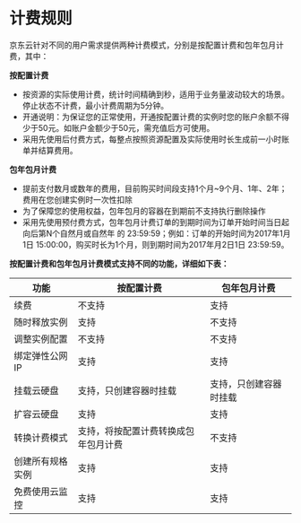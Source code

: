 
# 计费规则

京东云针对不同的用户需求提供两种计费模式，分别是按配置计费和包年包月计费，其中：

**按配置计费**

- 按资源的实际使用计费，统计时间精确到秒，适用于业务量波动较大的场景。停止状态不计费，最小计费周期为5分钟。  
- 开通说明：为保证您的正常使用，开通按配置计费的实例时您的账户余额不得少于50元。如账户金额少于50元，需充值后方可使用。  
- 采用先使用后付费方式，每整点按照资源配置及实际使用时长生成前一小时账单并结算费用。  

**包年包月计费**  
- 提前支付数月或数年的费用，目前购买时间段支持1个月~9个月、1年、2年；费用在您创建实例时一次性扣除  
- 为了保障您的使用权益，包年包月的容器在到期前不支持执行删除操作  
- 采用先使用预付费方式，包年包月计费订单的到期时间为订单开始时间当日起向后第N个自然月或自然年 的 23:59:59；例如：订单的开始时间为2017年1月1日 15:00:00，购买时长为1个月，则到期时间为2017年月2日1日 23:59:59。  

**按配置计费和包年包月计费模式支持不同的功能，详细如下表：**

功能     | 按配置计费|包年包月计费
-------- | ---|----
续费 | 不支持|支持
随时释放实例  |支持  | 不支持
调整实例配置    |不支持 | 不支持
绑定弹性公网IP  | 支持 | 支持
挂载云硬盘  | 支持，只创建容器时挂载 | 支持，只创建容器时挂载
扩容云硬盘  |支持  | 支持
转换计费模式 |支持，将按配置计费转换成包年包月计费    | 不支持
创建所有规格实例  | 支持  | 支持
免费使用云监控   |  支持 | 支持

